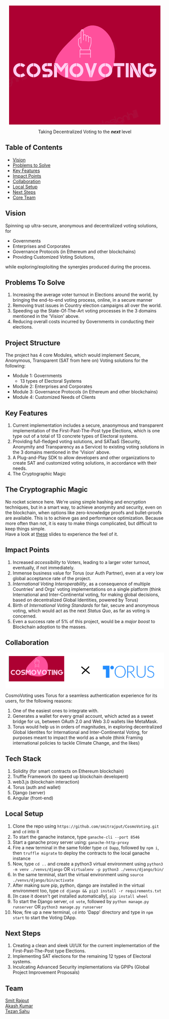 <p align="center"><img src="./Dapp/src/assets/final_logo.png" align="center"></p>
<p align="center">Taking Decentralized Voting to the <strong><i>next</i></strong> level</p>

## Table of Contents

- [Vision](#vision)
- [Problems to Solve](#problems-to-solve)
- [Key Features](#key-featuers)
- [Impact Points](#impact-points)
- [Collaboration](#collaboration)
- [Local Setup](#local-setup-)
- [Next Steps](#next-steps)
- [Core Team](#core-team)

## Vision

Spinning up ultra-secure, anonymous and decentralized voting solutions, for

- Governments
- Enterprises and Corporates
- Governance Protocols (in Ethereum and other blockchains)
- Providing Customized Voting Solutions,

while exploring/exploiting the synergies produced during the process.

## Problems To Solve

1. Increasing the average voter turnout in Elections around the world, by bringing the end-to-end voting process, online, in a secure manner
2. Removing trust issues in Country election campaigns all over the world.
3. Speeding up the State-Of-The-Art voting processes in the 3 domains mentioned in the 'Vision' above.
4. Reducing overall costs incurred by Governments in conducting their elections.

## Project Structure

The project has 4 core Modules, which would implement Secure, Anonymous, Transparent (SAT from here on) Voting solutions for the following:

- Module 1: Governments
  - 13 types of Electoral Systems
- Module 2: Enterprises and Corporates
- Module 3: Governance Protocols (in Ethereum and other blockchains)
- Module 4: Customized Needs of Clients

## Key Features

1. Current implementation includes a secure, anaonymous and transparent implementation of the First-Past-The-Post type Elections, which is one type out of a total of 13 concrete types of Electoral systems.
2. Providing full-fledged voting solutions, and SATaaS (Security, Anonymity and Transparency as a Service) to existing voting solutions in the 3 domains mentioned in the 'Vision' above.
3. A Plug-and-Play SDK to allow developers and other organizations to create SAT and customized voting solutions, in accordance with their needs.
4. The Cryptographic Magic

## The Cryptographic Magic

No rocket science here. We're using simple hashing and encryption techniques, but in a smart way, to achieve anonymity and security, even on the blockchain, when options like zero-knowledge proofs and bullet-proofs are available. This is to achieve gas and performance optimization. Because more often than not, it is easy to make things complicated, but difficult to keep things simple. <br />Have a look at [these](https://docs.google.com/presentation/d/1tiJDx7bGmrfV_m3lpP05wcTkpXaNBxdl3k6ELBQkQMk/edit?usp=sharing) slides to experience the feel of it.

## Impact Points

1. Increased _accessibility_ to Voters, leading to a larger voter turnout, eventually, if not immediately.
2. Immense business value for Torus (our Auth Partner), even at a very low global acceptance rate of the project.
3. _International Voting Interoperability_, as a consequence of multiple Countries' and Orgs' voting implementations on a single platform (think International and Inter-Continental voting, for making global decisions, based on decentralized Global Identities, powered by Torus)
4. Birth of _International Voting Standards_ for fair, secure and anonymous voting, which would act as the next _Status Quo_, as far as voting is concerned.
5. Even a success rate of 5% of this project, would be a _major boost_ to Blockchain adoption to the masses.

## Collaboration

<p align="center"><img src="./Dapp/src/assets/collab.png" align="center"></p>

CosmoVoting uses Torus for a seamless authentication experience for its users, for the following reasons:

1. One of the easiest ones to integrate with.
2. Generates a wallet for every gmail account, which acted as a sweet bridge for us, between OAuth 2.0 and Web 3.0 wallets like MetaMask.
3. Torus would help us in orders of magnitudes, in exploring decentralized Global Identites for International and Inter-Continental Voting, for purposes meant to impact the world as a whole (think Framing international policies to tackle Climate Change, and the likes)

## Tech Stack

1. Solidity (for smart contracts on Ethereum blockchain)
2. Truffle Framework (to speed up blockchain developent)
3. web3.js (blockchain interaction)
4. Torus (auth and wallet)
5. Django (server)
6. Angular (front-end)

## Local Setup

1. Clone the repo using `https://github.com/smitrajput/CosmoVoting.git` and `cd` into it
2. To start the ganache instance, type `ganache-cli --port 8546`
3. Start a ganache proxy server using: `ganache-http-proxy`
4. Fire a new terminal in the same folder type `cd Dapp`, followed by `npm i`, then `truffle migrate` to deploy the contracts to the local ganache instance
5. Now, type `cd ..` and create a python3 virtual environment using `python3 -m venv ./venvs/django` OR `virtualenv -p python3 ./venvs/django/bin/`
6. In the same terminal, start the virtual environment using `source ./venvs/django/bin/activate`
7. After making sure pip, python, django are installed in the virtual environment too, type `cd django && pip3 install -r requirements.txt`
8. [In case it doesn't get installed automatically], `pip install wheel`
9. To start the Django server, `cd vote`, followed by `python manage.py runserver` OR `python3 manage.py runserver`
10. Now, fire up a new terminal, `cd` into 'Dapp' directory and type in `npm start` to start the Voting DApp.

## Next Steps

1. Creating a clean and sleek UI/UX for the current implementation of the First-Past-The-Post type Elections.
2. Implementing SAT elections for the remaining 12 types of Electoral systems.
3. Inculcating Advanced Security implementations via GPIPs (Global Project Improvement Proposals)

## Team

[Smit Rajput](https://www.linkedin.com/in/smit-rajput-417517139/)<br />[Akash Kumar](https://www.linkedin.com/in/akash981/)<br />[Tezan Sahu](https://www.linkedin.com/in/tezan-sahu/)
